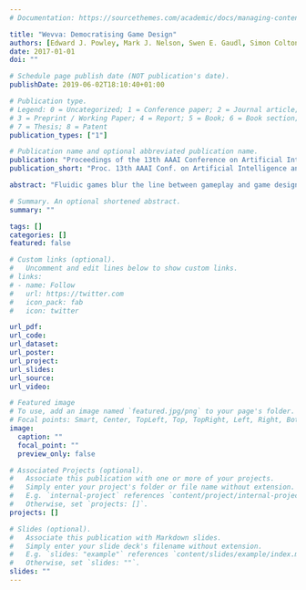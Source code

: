 ```yaml
---
# Documentation: https://sourcethemes.com/academic/docs/managing-content/

title: "Wevva: Democratising Game Design"
authors: [Edward J. Powley, Mark J. Nelson, Swen E. Gaudl, Simon Colton, Blanca Perez Ferrer, Rob Saunders, Peter Ivey, Michael Cook]
date: 2017-01-01
doi: ""

# Schedule page publish date (NOT publication's date).
publishDate: 2019-06-02T18:10:40+01:00

# Publication type.
# Legend: 0 = Uncategorized; 1 = Conference paper; 2 = Journal article;
# 3 = Preprint / Working Paper; 4 = Report; 5 = Book; 6 = Book section;
# 7 = Thesis; 8 = Patent
publication_types: ["1"]

# Publication name and optional abbreviated publication name.
publication: "Proceedings of the 13th AAAI Conference on Artificial Intelligence and Interactive Digital Entertainment (AIIDE-17), 273–275"
publication_short: "Proc. 13th AAAI Conf. on Artificial Intelligence and Interactive Digital Entertainment (AIIDE-17), 273–275"

abstract: "Fluidic games blur the line between gameplay and game design, providing playful, non-technical, easy-to-use tools for users to design their own games. We introduce Wevva, our ﬁrst ﬂuidic game for iOS, which allows users to design and share their own games based on novel mechanics, entirely on a mobile device, with no need for programming skills. The development of such software is a signiﬁcant challenge in user interface design, requiring a new design approach compared to the design of more traditional creative tools, and with much scope for mixed-initiative co-creation and other assistive AI technologies. Our aim with ﬂuidic games is to democratise game design, allowing anyone and everyone to express themselves through the artform of digital games."

# Summary. An optional shortened abstract.
summary: ""

tags: []
categories: []
featured: false

# Custom links (optional).
#   Uncomment and edit lines below to show custom links.
# links:
# - name: Follow
#   url: https://twitter.com
#   icon_pack: fab
#   icon: twitter

url_pdf:
url_code:
url_dataset:
url_poster:
url_project:
url_slides:
url_source:
url_video:

# Featured image
# To use, add an image named `featured.jpg/png` to your page's folder. 
# Focal points: Smart, Center, TopLeft, Top, TopRight, Left, Right, BottomLeft, Bottom, BottomRight.
image:
  caption: ""
  focal_point: ""
  preview_only: false

# Associated Projects (optional).
#   Associate this publication with one or more of your projects.
#   Simply enter your project's folder or file name without extension.
#   E.g. `internal-project` references `content/project/internal-project/index.md`.
#   Otherwise, set `projects: []`.
projects: []

# Slides (optional).
#   Associate this publication with Markdown slides.
#   Simply enter your slide deck's filename without extension.
#   E.g. `slides: "example"` references `content/slides/example/index.md`.
#   Otherwise, set `slides: ""`.
slides: ""
---
```

